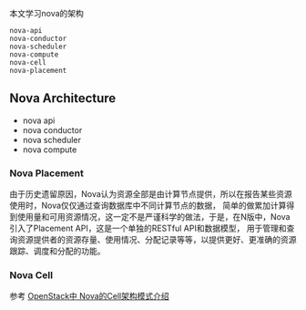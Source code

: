 本文学习nova的架构```nova-apinova-conductornova-schedulernova-computenova-cellnova-placement```## Nova Architecture- nova api- nova conductor- nova scheduler- nova compute### Nova Placement由于历史遗留原因，Nova认为资源全部是由计算节点提供，所以在报告某些资源使用时，Nova仅仅通过查询数据库中不同计算节点的数据，简单的做累加计算得到使用量和可用资源情况，这一定不是严谨科学的做法，于是，在N版中，Nova引入了Placement API，这是一个单独的RESTful API和数据模型，用于管理和查询资源提供者的资源存量、使用情况、分配记录等等，以提供更好、更准确的资源跟踪、调度和分配的功能。### Nova Cell参考 [OpenStack中 Nova的Cell架构模式介绍](https://blog.csdn.net/Lihuihui006/article/details/112035435)